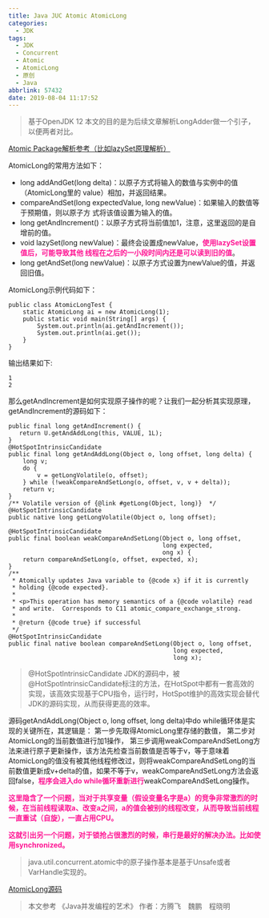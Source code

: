 ```yaml
---
title: Java JUC Atomic AtomicLong
categories:
  - JDK
tags:
  - JDK
  - Concurrent
  - Atomic
  - AtomicLong
  - 原创
  - Java
abbrlink: 57432
date: 2019-08-04 11:17:52
---
```


> 基于OpenJDK 12
> 本文的目的是为后续文章解析LongAdder做一个引子，以便两者对比。

<!-- more -->

[Atomic Package解析参考（比如lazySet原理解析）](https://www.jiankunking.com/java-concurrent-atomic-package.html)

AtomicLong的常用方法如下：
* long addAndGet(long delta)：以原子方式将输入的数值与实例中的值（AtomicLong里的
value）相加，并返回结果。
* compareAndSet(long expectedValue, long newValue)：如果输入的数值等于预期值，则以原子方
式将该值设置为输入的值。
* long getAndIncrement()：以原子方式将当前值加1，注意，这里返回的是自增前的值。
* void lazySet(long newValue)：最终会设置成newValue，<font color=DeepPink>**使用lazySet设置值后，可能导致其他
线程在之后的一小段时间内还是可以读到旧的值**</font>。
* long getAndSet(long newValue)：以原子方式设置为newValue的值，并返回旧值。

AtomicLong示例代码如下：
```
public class AtomicLongTest {
    static AtomicLong ai = new AtomicLong(1);
    public static void main(String[] args) {
        System.out.println(ai.getAndIncrement());
        System.out.println(ai.get());
    }
}
```
输出结果如下:
```
1
2
```
那么getAndIncrement是如何实现原子操作的呢？让我们一起分析其实现原理，getAndIncrement的源码如下：
```
public final long getAndIncrement() {
   return U.getAndAddLong(this, VALUE, 1L);
}
@HotSpotIntrinsicCandidate
public final long getAndAddLong(Object o, long offset, long delta) {
    long v;
    do {
        v = getLongVolatile(o, offset);
    } while (!weakCompareAndSetLong(o, offset, v, v + delta));
    return v;
}
/** Volatile version of {@link #getLong(Object, long)}  */
@HotSpotIntrinsicCandidate
public native long getLongVolatile(Object o, long offset);

@HotSpotIntrinsicCandidate
public final boolean weakCompareAndSetLong(Object o, long offset,
                                           long expected,
                                           ong x) {
    return compareAndSetLong(o, offset, expected, x);
}
/**
 * Atomically updates Java variable to {@code x} if it is currently
 * holding {@code expected}.
 *
 * <p>This operation has memory semantics of a {@code volatile} read
 * and write.  Corresponds to C11 atomic_compare_exchange_strong.
 *
 * @return {@code true} if successful
 */
@HotSpotIntrinsicCandidate
public final native boolean compareAndSetLong(Object o, long offset,
                                              long expected,
                                              long x);
```
> @HotSpotIntrinsicCandidate JDK的源码中，被@HotSpotIntrinsicCandidate标注的方法，在HotSpot中都有一套高效的实现，该高效实现基于CPU指令，运行时，HotSpot维护的高效实现会替代JDK的源码实现，从而获得更高的效率。

源码getAndAddLong(Object o, long offset, long delta)中do while循环体是实现的关键所在，其逻辑是：
第一步先取得AtomicLong里存储的数值，
第二步对AtomicLong的当前数值进行加1操作，
第三步调用weakCompareAndSetLong方法来进行原子更新操作，该方法先检查当前数值是否等于v，等于意味着AtomicLong的值没有被其他线程修改过，则将weakCompareAndSetLong的当前数值更新成v+delta的值，如果不等于v，weakCompareAndSetLong方法会返回false，<font color=DeepPink>**程序会进入do while循环重新进行**</font>weakCompareAndSetLong操作。

<font color=DeepPink>**这里隐含了一个问题，当对于共享变量（假设变量名字是a）的竞争非常激烈的时候，在当前线程读取a、改变a之间，a的值会被别的线程改变，从而导致当前线程一直重试（自旋），一直占用CPU。**</font>

<font color=DeepPink>**这就引出另一个问题，对于锁抢占很激烈的时候，串行是最好的解决办法。比如使用synchronized。**</font>

> java.util.concurrent.atomic中的原子操作基本是基于Unsafe或者VarHandle实现的。

[AtomicLong源码](https://github.com/jiankunking/openjdk12/blob/master/src/java.base/share/classes/java/util/concurrent/atomic/AtomicLong.java)

> 本文参考 《Java并发编程的艺术》 作者：方腾飞　魏鹏　程晓明
